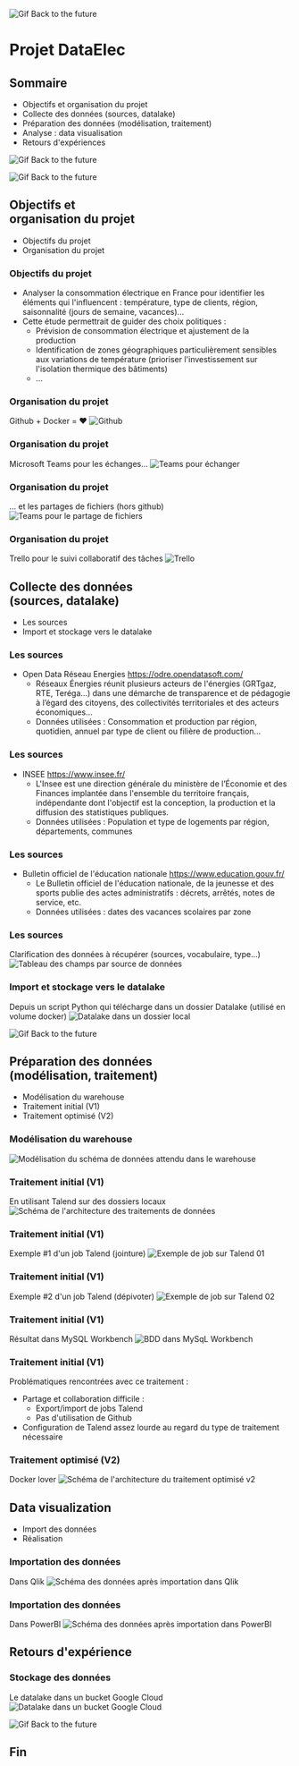 ![Gif Back to the future](media/back-to-the-future.gif)
# Projet DataElec


## Sommaire
- Objectifs et organisation du projet
- Collecte des données (sources​, datalake)
- Préparation des données (modélisation​, traitement)
- Analyse​ : data visualisation​
- Retours d'expériences



![Gif Back to the future](media/back-to-the-future-this-is-it.gif)



![Gif Back to the future](media/back-to-the-future-amazing.gif)



## Objectifs et <br/>organisation du projet
- Objectifs du projet
- Organisation du projet


### Objectifs du projet
- Analyser la consommation électrique en France pour identifier les éléments qui l'influencent : température, type de clients, région, saisonnalité (jours de semaine, vacances)...
- Cette étude permettrait de guider des choix politiques : 
    - Prévision de consommation électrique et ajustement de la production
    - Identification de zones géographiques particulièrement sensibles aux variations de température (prioriser l'investissement sur l'isolation thermique des bâtiments)
    - ...


### Organisation du projet
Github + Docker = ❤️
![Github](media/capture-github.png)


### Organisation du projet
Microsoft Teams pour les échanges...
![Teams pour échanger](media/capture-teams-publications.png)


### Organisation du projet
... et les partages de fichiers (hors github)
![Teams pour le partage de fichiers](media/capture-teams-fichiers.png)


### Organisation du projet 
Trello pour le suivi collaboratif des tâches
![Trello](media/capture-trello.png)



## Collecte des données<br/>(sources​, datalake)
- Les sources
- Import et stockage vers le datalake


### Les sources
- Open Data Réseau Energies https://odre.opendatasoft.com/​
    - Réseaux Énergies réunit plusieurs acteurs de l'énergies (GRTgaz, RTE, Teréga...) dans une démarche de transparence et de pédagogie à l’égard des citoyens, des collectivités territoriales et des acteurs économiques...​
    - Données utilisées : Consommation et production par région, quotidien, annuel par type de client ou filière de production...​


### Les sources
- INSEE https://www.insee.fr/​
    - L'Insee est une direction générale du ministère de l’Économie et des Finances implantée dans l'ensemble du territoire français, indépendante dont l'objectif est la conception, la production et la diffusion des statistiques publiques.​
    - Données utilisées : Population et type de logements par région, départements, communes​


### Les sources
- Bulletin officiel de l'éducation nationale https://www.education.gouv.fr/​
    - Le Bulletin officiel de l'éducation nationale, de la jeunesse et des sports publie des actes administratifs : décrets, arrêtés, notes de service, etc. ​
    - Données utilisées : dates des vacances scolaires par zone 


### Les sources
Clarification des données à récupérer (sources, vocabulaire, type...)
![Tableau des champs par source de données](media/tableau-sources-donnees.png)


### Import et stockage vers le datalake
Depuis un script Python qui télécharge dans un dossier Datalake (utilisé en volume docker)
![Datalake dans un dossier local](media/capture-flux-datalake.jpg)



![Gif Back to the future](media/back-to-the-future-ready.gif)



## Préparation des données<br/>(modélisation​, traitement)
- Modélisation du warehouse
- Traitement initial (V1)
- Traitement optimisé (V2)


### Modélisation du warehouse
![Modélisation du schéma de données attendu dans le warehouse](media/schema-donnees.png)


### Traitement initial (V1)
En utilisant Talend sur des dossiers locaux
![Schéma de l'architecture des traitements de données](media/schema-architecture-v01.jpg)


### Traitement initial (V1)
Exemple #1 d'un job Talend (jointure)
![Exemple de job sur Talend 01](media/capture-talend-02.png)


### Traitement initial (V1)
Exemple #2 d'un job Talend (dépivoter)
![Exemple de job sur Talend 02](media/capture-talend-01.png)


### Traitement initial (V1)
Résultat dans MySQL Workbench
![BDD dans MySqL Workbench](media/capture-mysql-workbench.png)


### Traitement initial (V1) 
Problématiques rencontrées avec ce traitement : 
- Partage et collaboration difficile : 
    - Export/import de jobs Talend
    - Pas d'utilisation de Github
- Configuration de Talend assez lourde au regard du type de traitement nécessaire


### Traitement optimisé (V2)
Docker lover
![Schéma de l'architecture du traitement optimisé v2](media/schema-architecture-v02.jpg)



## Data visualization
- Import des données
- Réalisation


### Importation des données
Dans Qlik
![Schéma des données après importation dans Qlik](media/capture-schema-donnees-qlik.png)


### Importation des données
Dans PowerBI
![Schéma des données après importation dans PowerBI](media/capture-schema-donnees-powerbi.png)



## Retours d'expérience


### Stockage des données
Le datalake dans un bucket Google Cloud
![Datalake dans un bucket Google Cloud](media/capture-bucket-datalake.png)



![Gif Back to the future](media/back-to-the-future-the-end.gif)
## Fin